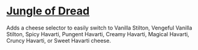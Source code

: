 # [Jungle of Dread](https://www.mousehuntgame.com/preferences.php?tab=mousehunt-improved-settings#mousehunt-improved-settings-location-hud)

Adds a cheese selector to easily switch to Vanilla Stilton, Vengeful Vanilla Stilton, Spicy Havarti, Pungent Havarti, Creamy Havarti, Magical Havarti, Cruncy Havarti, or Sweet Havarti cheese.
